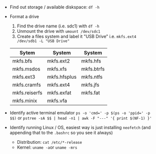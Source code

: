 * Find out storage / available diskspace: `df -h`    
* Format a drive
    1. Find the drive name (i.e. sdc1) with `df -h`
    2. Unmount the drive with `umount /dev/sdc1`
    3. Create a files system and label it "USB Drive" i.e.  `mkfs.ext4 /dev/sdb1 -L "USB Drive"`

    Sytem | System | System
    ----- | ----- | -----
    mkfs.bfs| mkfs.ext2 | mkfs.hfs |
    mkfs.msdos | mkfs.xfs | mkfs.btrfs
    mkfs.ext3  |    mkfs.hfsplus |  mkfs.ntfs      
    mkfs.cramfs  |  mkfs.ext4  |    mkfs.jfs 
    mkfs.reiserfs  | mkfs.exfat |    mkfs.fat
    mkfs.minix |     mkfs.vfa
* Identify active terminal emulator `ps -o 'cmd=' -p $(ps -o 'ppid=' -p $$)` or `pstree -sA $$ | head -n1 | awk -F "---" '{ print $(NF-1) }'`
* Identify running Linux / OS, easiest way is just installing `neofetch` (and appending that to the `.bashrc` so you see it always)
    * Distribution: `cat /etc/*-release` 
    * Kernel: `uname -a`or `uname -mrs`
